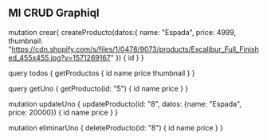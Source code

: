 ## MI CRUD Graphiql

mutation crear{
createProducto(datos:{
name: "Espada",
price: 4999,
thumbnail: "https://cdn.shopify.com/s/files/1/0478/9073/products/Excalibur_Full_Finished_455x455.jpg?v=1571269167"
}) {
id
}
}

query todos {
getProductos {
id
name
price
thumbnail
}
}

query getUno {
getProducto(id: "5") {
id
name
price
}
}

mutation updateUno {
updateProducto(id: "8", datos: {name: "Espada", price: 20000}) {
id
name
price
}
}

mutation eliminarUno {
deleteProducto(id: "8") {
id
name
price
}
}
